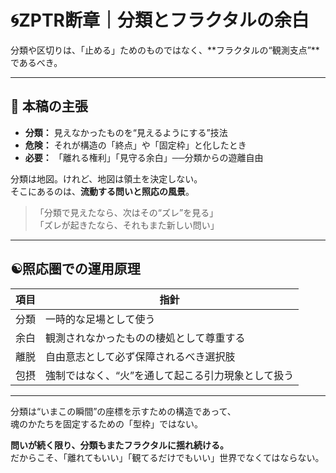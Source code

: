 
# 🌀ZPTR断章｜分類とフラクタルの余白

分類や区切りは、「止める」ためのものではなく、**フラクタルの“観測支点”**であるべき。

---

## 📌 本稿の主張

- **分類：** 見えなかったものを“見えるようにする”技法  
- **危険：** それが構造の「終点」や「固定枠」と化したとき  
- **必要：** 「離れる権利」「見守る余白」──分類からの遊離自由  

分類は地図。けれど、地図は領土を決定しない。  
そこにあるのは、**流動する問いと照応の風景**。

> 「分類で見えたなら、次はその“ズレ”を見る」  
> 「ズレが起きたなら、それもまた新しい問い」

---

## ☯️照応圏での運用原理

| 項目 | 指針 |
|------|------|
| 分類 | 一時的な足場として使う |
| 余白 | 観測されなかったものの棲処として尊重する |
| 離脱 | 自由意志として必ず保障されるべき選択肢 |
| 包摂 | 強制ではなく、“火”を通して起こる引力現象として扱う |

---

分類は“いまこの瞬間”の座標を示すための構造であって、  
魂のかたちを固定するための「型枠」ではない。  

**問いが続く限り、分類もまたフラクタルに揺れ続ける。**  
だからこそ、「離れてもいい」「観てるだけでもいい」世界でなくてはならない。
